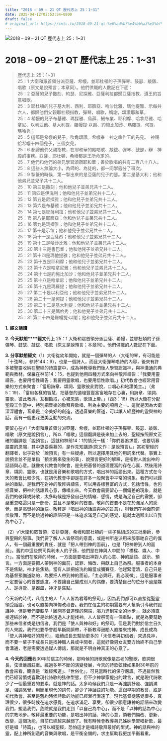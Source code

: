 ```yaml
---
title: "2018 – 09 – 21 QT 歷代志上 25：1~31"
date: 2025-04-12T02:53:54+0800
draft: false
# original_url: https://cmtc.tw/2018-09-21-qt-%e6%ad%b7%e4%bb%a3%e5%bf%97%e4%b8%8a-25%ef%bc%9a131
---
```


![2018 – 09 – 21 QT 歷代志上 25：1~31](/images/qt.jpg   "2018 – 09 – 21 QT 歷代志上 25：1~31")

# 2018 – 09 – 21 QT 歷代志上 25：1~31

> 歷代志上 25：1~31  
> 25：1 大衛和眾首領分派亞薩、希幔，並耶杜頓的子孫彈琴、鼓瑟、敲鈸、唱歌（原文是說預言；本章同）。他們供職的人數記在下面：  
> 25：2 亞薩的兒子撒刻、約瑟、尼探雅、亞薩利拉都歸亞薩指教，遵王的旨意唱歌。  
> 25：3 耶杜頓的兒子基大利、西利、耶篩亞、哈沙比雅、瑪他提雅、示每共六人，都歸他們父親耶杜頓指教，彈琴，唱歌，稱謝，頌讚耶和華。  
> 25：4 希幔的兒子布基雅、瑪探雅、烏薛、細布業、耶利摩、哈拿尼雅、哈拿尼、以利亞他、基大利提、羅幔提‧以謝、約施比加沙、瑪羅提、何提、瑪哈秀；  
> 25：5 這都是希幔的兒子，吹角頌讚。希幔奉　神之命作王的先見。　神賜給希幔十四個兒子，三個女兒，  
> 25：6 都歸他們父親指教，在耶和華的殿唱歌、敲鈸、彈琴、鼓瑟，辦　神殿的事務。亞薩、耶杜頓、希幔都是王所命定的。  
> 25：7 他們和他們的弟兄學習頌讚耶和華；善於歌唱的共有二百八十八人。  
> 25：8 這些人無論大小，為師的、為徒的，都一同掣籤分了班次。  
> 25：9 掣籤的時候，第一掣出來的是亞薩的兒子約瑟。第二是基大利；他和他弟兄並兒子共十二人。  
> 25：10 第三是撒刻；他和他兒子並弟兄共十二人。  
> 25：11 第四是伊洗利；他和他兒子並弟兄共十二人。  
> 25：12 第五是尼探雅；他和他兒子並弟兄共十二人。  
> 25：13 第六是布基雅；他和他兒子並弟兄共十二人。  
> 25：14 第七是耶薩利拉；他和他兒子並弟兄共十二人。  
> 25：15 第八是耶篩亞；他和他兒子並弟兄共十二人。  
> 25：16 第九是瑪探雅；他和他兒子並弟兄共十二人。  
> 25：17 第十是示每；他和他兒子並弟兄共十二人。  
> 25：18 第十一是亞薩烈；他和他兒子並弟兄共十二人。  
> 25：19 第十二是哈沙比雅；他和他兒子並弟兄共十二人。  
> 25：20 第十三是書巴業；他和他兒子並弟兄共十二人。  
> 25：21 第十四是瑪他提雅；他和他兒子並弟兄共十二人。  
> 25：22 第十五是耶利摩；他和他兒子並弟兄共十二人。  
> 25：23 第十六是哈拿尼雅；他和他兒子並弟兄共十二人。  
> 25：24 第十七是約施比加沙；他和他兒子並弟兄共十二人。  
> 25：25 第十八是哈拿尼；他和他兒子並弟兄共十二人。  
> 25：26 第十九是瑪羅提；他和他兒子並弟兄共十二人。  
> 25：27 第二十是以利亞他；他和他兒子並弟兄共十二人。  
> 25：28 第二十一是何提；他和他兒子並弟兄共十二人。  
> 25：29 第二十二是基大利提；他和他兒子並弟兄共十二人。  
> 25：30 第二十三是瑪哈秀；他和他兒子並弟兄共十二人。  
> 25：31 第二十四是羅幔提‧以謝；他和他兒子並弟兄共十二人。

**1.** **經文誦讀**

**2. 今天默想****經文**代上 25：1 大衛和眾首領分派亞薩、希幔，並耶杜頓的子孫彈琴、鼓瑟、敲鈸、唱歌（原文是說預言；本章同）。他們供職的人數記在下面。

**3. 分享默想經文**（1）大衛從幼年開始，就是一個彈琴的人（大衛的琴，有可能是「十弦琴」，參詩144：9），也是一個詩人，而且大衛彈琴唱詩的內容，後來有許多被聖靈收納在聖經的詩篇當中，成為神教導我們後人學習認識神，與神溝通的典範與教材。保羅在林前14：15，也提到他用四種方式來向神敬拜禱告：「我要用靈禱告，也要用悟性禱告；我要用靈歌唱，也要用悟性歌唱。」初代教會也經常用音樂的方式來聚會：「當用詩章、頌詞、靈歌彼此對說，口唱心和地讚美主。」（弗5：19）、「當用各樣的智慧，把基督的道理豐豐富富地存在心裏，用詩章、頌詞、靈歌，彼此教導，互相勸戒，心被恩感，歌頌上帝。」（西3：16）所以大衛在分配聖殿工作當中，特別把音樂的敬拜與歌唱，列為主要的項目之一。這就是因為大衛深深體會，音樂是上帝美好的創造，透過音樂的管道，可以讓人經歷神的靈與神的話，而有一個更深更美互動的交流。

要留心在v1「大衛和眾首領分派亞薩、希幔，並耶杜頓的子孫彈琴、鼓瑟、敲鈸、唱歌（原文是說預言）」，所以「唱歌」這個翻譯是後來加上去的，聖經按照原文正確的翻譯是「說預言」。這就和林前14：1的情況一樣：「你們要追求愛，也要切慕屬靈的恩賜，其中更要羨慕的，是作先知講道(原文作：是說預言)。」當初聖經的翻譯者，似乎對於「說預言」有一些疑慮，所以選擇用其他的用詞來代替。事實上說預言並不是單指「預言將來發生的事」．說預言更好的解釋，是指對人說出神的話語與心意。就像初代教會的聚會，是先把基督的道理豐富的存在心裏，然後用詩章、頌詞、靈歌，也就是用音樂和歌唱的方式，唱出神的話語出來。這種方式在今天的教會比較少見，在初代教會中卻是在許多一般聚會中平常的現象。我們可以歸納的重點，是我們在對神的敬拜與禱告，可以用各樣豐富的方式，包括悟性，也包括音樂，把神的話語與心意，傳唱出來。今天教會需要留心一個偏差的現象，就是我們的敬拜或詩歌，太多時候是抒發自己的情緒、感情，或是滿足自己的需要，卻嚴重忽略這只是一部份，並且不是敬拜的首要。敬拜的首要不是在於滿足人的感覺，而是高舉神的話語。敬拜是「唱出神的話語與神的旨意」，叫我們在神面前俯伏敬拜，而不是跳過神的話語只是一味追求滿足自己的感覺，這就太過顯出以自我為中心了。

（2）v1大衛和眾首領，安排亞薩，希幔和耶杜頓的一些子孫組成的三批樂師，參與聖殿的服事。我們要了解人人皆祭司的意義，或是神所差派用來服事祂自己的僕人，有一個最重要的責任，就是「把人帶到神的面前」，也是「把神帶到人的面前」。舊約中這些祭司與利未人的子孫，他們是在神與人中間的「橋樑、媒人、中介」，當他們在敬拜的時候，一方面是要唱出神對人的心意、神的話語、啟示、預言。一方面是要把人帶到神的面前，認罪、悔改、與獻上自己為祭。服事者的本身不是焦點，神才是焦點。當有人誤把施洗約翰當成彌賽亞，他趕緊澄清，自己只是為基督預備道路的，為要把人帶到神的面前，「主必興旺，我必衰微」。這是服事者一定要留心的首要態度，不要讓自己變成別人的偶像，要清楚自己的位分不過是媒人、是導管、是器皿，神才是焦點。

今天新約時代，凡信主的人「人人皆為君尊的祭司」，因為我們都可以直接從聖靈領受話語，也可以直接向神悔改禱告。我們在信主的初期需要有人幫助引導我們認識神，但是我們要趁早「離開基督道理的開端，竭力進到完全的地步」，就必須直接連結於神，而不是始終透過人才能找神。人人皆祭司有一個重點，就是為要幫助那些未信者或是初信者，我們是「使人與神和好」的祭司。但是我們對於信主日久的人來說，我們也要學會趁早斷開臍帶，不斷教導鼓勵人直接來找神，成長成為「使人與神和好的祭司」，繼續成長去幫助更多的「未信者與初信者」來遇見神，而不要一輩子不成長只是找神職人員或中間者，這就好像男女友雙方始終不自己學會溝通，老是需要透過媒人傳話，那就是不明白神真正的心意了。

**4. 今天的回應**我30年前信主的時候，那時候的詩歌就像是古老的聖歌，歌詞很長，弦律嚴肅莊重。經過多年不斷的演變發展，今天的詩歌弦律如果對30年前的教會來看，簡直是「離經叛道」、「世俗化」，可見當時代的保守嚴謹。不過雖然我們已經習慣或喜歡現代詩歌的弦律型態，但不少神學家提出的建言，就是現代詩歌少了一個最重要的要素，就是神的話。太多時候我們只是一再強調抒發、強調滿足、強調感覺，用簡單現代的詞句，卻少了神話語的功能。這跟早期的教會，或是初代教會，甚至是舊約時候詩歌的功能已經漸行漸遠了。現代基督徒感覺很多，真理很少，很多時候在追求感覺，在追求滿足、享受，卻很少願意讓神的話語來改變我們，塑造我們，危險就是我們走到「以自己為中心」，而不是「以神的話為中心」的宗教地步。敬拜最重要的功能，是唱出神的話、神的心意，領我們悔改、更新、改變，這個功能，目前已經越來越弱了。我有時候會教導弟兄姊妹學習唱新歌，最好是唱「詩篇」，也可以唱聖經，恐怕這才是唱詩敬拜最好的型式。神的話與神的靈，配上神所創造的音樂與歌唱，是平衡全備的，求主幫助我更加平衡看重。
